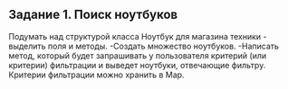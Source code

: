 ## Задание 1. Поиск ноутбуков ##
Подумать над структурой класса Ноутбук для магазина техники - выделить поля и
методы.
-Создать множество ноутбуков.
-Написать метод, который будет запрашивать у пользователя критерий (или
критерии) фильтрации и выведет ноутбуки, отвечающие фильтру. Критерии
фильтрации можно хранить в Map.
